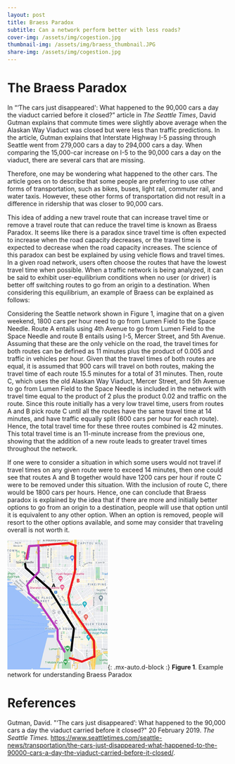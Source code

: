 ```yaml
---
layout: post
title: Braess Paradox
subtitle: Can a network perform better with less roads?
cover-img: /assets/img/cogestion.jpg
thumbnail-img: /assets/img/braess_thumbnail.JPG
share-img: /assets/img/cogestion.jpg
---
```


# The Braess Paradox

In “‘The cars just disappeared': What happened to the 90,000 cars a day the viaduct carried before it closed?” article in _The Seattle Times_, David Gutman explains that commute times were slightly above average when the Alaskan Way Viaduct was closed but were less than traffic predictions. In the article, Gutman explains that Interstate Highway I-5 passing through Seattle went from 279,000 cars a day to 294,000 cars a day. When comparing the 15,000-car increase on I-5 to the 90,000 cars a day on the viaduct, there are several cars that are missing.

 Therefore, one may be wondering what happened to the other cars. The article goes on to describe that some people are preferring to use other forms of transportation, such as bikes, buses, light rail, commuter rail, and water taxis. However, these other forms of transportation did not result in a difference in ridership that was closer to 90,000 cars.

 This idea of adding a new travel route that can increase travel time or remove a travel route that can reduce the travel time is known as Braess Paradox. It seems like there is a paradox since travel time is often expected to increase when the road capacity decreases, or the travel time is expected to decrease when the road capacity increases. The science of this paradox can best be explained by using vehicle flows and travel times. In a given road network, users often choose the routes that have the lowest travel time when possible. When a traffic network is being analyzed, it can be said to exhibit user-equilibrium conditions when no user (or driver) is better off switching routes to go from an origin to a destination. When considering this equilibrium, an example of Braess can be explained as follows:

 Considering the Seattle network shown in Figure 1, imagine that on a given weekend, 1800 cars per hour need to go from Lumen Field to the Space Needle. Route A entails using 4th Avenue to go from Lumen Field to the Space Needle and route B entails using I-5, Mercer Street, and 5th Avenue. Assuming that these are the only vehicle on the road, the travel times for both routes can be defined as 11 minutes plus the product of 0.005 and traffic in vehicles per hour. Given that the travel times of both routes are equal, it is assumed that 900 cars will travel on both routes, making the travel time of each route 15.5 minutes for a total of 31 minutes. Then, route C, which uses the old Alaskan Way Viaduct, Mercer Street, and 5th Avenue to go from Lumen Field to the Space Needle is included in the network with travel time equal to the product of 2 plus the product 0.02 and traffic on the route. Since this route initially has a very low travel time, users from routes A and B pick route C until all the routes have the same travel time at 14 minutes, and have traffic equally split (600 cars per hour for each route). Hence, the total travel time for these three routes combined is 42 minutes. This total travel time is an 11-minute increase from the previous one, showing that the addition of a new route leads to greater travel times throughout the network.

 If one were to consider a situation in which some users would not travel if travel times on any given route were to exceed 14 minutes, then one could see that routes A and B together would have 1200 cars per hour if route C were to be removed under this situation. With the inclusion of route C, there would be 1800 cars per hours. Hence, one can conclude that Braess paradox is explained by the idea that if there are more and initially better options to go from an origin to a destination, people will use that option until it is equivalent to any other option. When an option is removed, people will resort to the other options available, and some may consider that traveling overall is not worth it.

           
![Network](https://github.com/jesusjo2/jesusjo2.github.io/blob/master/assets/img/Seattle_Picture.png){: .mx-auto.d-block :}
**Figure 1**. Example network for understanding Braess Paradox


# References

Gutman, David. "‘The cars just disappeared’: What happened to the 90,000 cars a day the viaduct carried before it closed?" 20 February 2019. _The Seattle Times._ <https://www.seattletimes.com/seattle-news/transportation/the-cars-just-disappeared-what-happened-to-the-90000-cars-a-day-the-viaduct-carried-before-it-closed/>.
